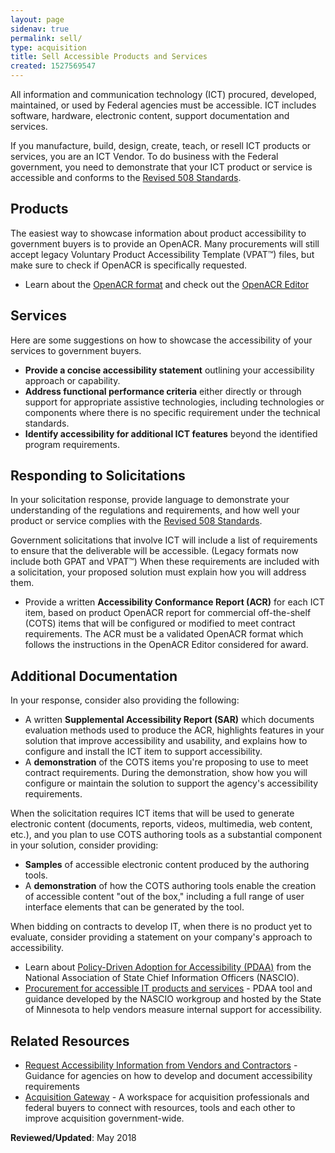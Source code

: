```yaml
---
layout: page
sidenav: true
permalink: sell/
type: acquisition
title: Sell Accessible Products and Services
created: 1527569547
---
```


All information and communication technology (ICT) procured, developed, maintained, or used by Federal agencies must be accessible. ICT includes software, hardware, electronic content, support documentation and services.

If you manufacture, build, design, create, teach, or resell ICT products or services, you are an ICT Vendor. To do business with the Federal government, you need to demonstrate that your ICT product or service is accessible and conforms to the [Revised 508 Standards][1].

## Products

The easiest way to showcase information about product accessibility to government buyers is to provide an OpenACR. Many procurements will still accept legacy Voluntary Product Accessibility Template (VPAT™) files, but make sure to check if OpenACR is specifically requested.

- Learn about the [OpenACR format](openacr/) and check out the [OpenACR Editor](https://gsa.github.io/openacr-editor/)

## Services

Here are some suggestions on how to showcase the accessibility of your services to government buyers.

- **Provide a concise accessibility statement** outlining your accessibility approach or capability.
- **Address functional performance criteria** either directly or through support for appropriate assistive technologies, including technologies or components where there is no specific requirement under the technical standards.
- **Identify accessibility for additional ICT features** beyond the identified program requirements.

## Responding to Solicitations

In your solicitation response, provide language to demonstrate your understanding of the regulations and requirements, and how well your product or service complies with the [Revised 508 Standards][1].

Government solicitations that involve ICT will include a list of requirements to ensure that the deliverable will be accessible. (Legacy formats now include both GPAT and VPAT™) When these requirements are included with a solicitation, your proposed solution must explain how you will address them.

- Provide a written **Accessibility Conformance Report (ACR)** for each ICT item, based on product OpenACR report for commercial off-the-shelf (COTS) items that will be configured or modified to meet contract requirements. The ACR must be a validated OpenACR format which follows the instructions in the OpenACR Editor considered for award.

## Additional Documentation

In your response, consider also providing the following:

- A written **Supplemental Accessibility Report (SAR)** which documents evaluation methods used to produce the ACR, highlights features in your solution that improve accessibility and usability, and explains how to configure and install the ICT item to support accessibility.
- A **demonstration** of the COTS items you're proposing to use to meet contract requirements. During the demonstration, show how you will configure or maintain the solution to support the agency's accessibility requirements.

When the solicitation requires ICT items that will be used to generate electronic content (documents, reports, videos, multimedia, web content, etc.), and you plan to use COTS authoring tools as a substantial component in your solution, consider providing:

- **Samples** of accessible electronic content produced by the authoring tools.
- A **demonstration** of how the COTS authoring tools enable the creation of accessible content "out of the box," including a full range of user interface elements that can be generated by the tool.

When bidding on contracts to develop IT, when there is no product yet to evaluate, consider providing a statement on your company's approach to accessibility.

- Learn about [Policy-Driven Adoption for Accessibility (PDAA)][3] from the National Association of State Chief Information Officers (NASCIO).
- [Procurement for accessible IT products and services][4] - PDAA tool and guidance developed by the NASCIO workgroup and hosted by the State of Minnesota to help vendors measure internal support for accessibility.

## Related Resources

- [Request Accessibility Information from Vendors and Contractors][5] - Guidance for agencies on how to develop and document accessibility requirements
- [Acquisition Gateway][6] - A workspace for acquisition professionals and federal buyers to connect with resources, tools and each other to improve acquisition government-wide.

**Reviewed/Updated**: May 2018

[1]: https://www.access-board.gov/guidelines-and-standards/communications-and-it/about-the-ict-refresh/final-rule
[2]: {{site.baseurl}}/sell/vpat
[3]: https://www.nascio.org/resource-center/resources/accessibility-in-it-procurement-part-1/
[4]: https://mn.gov/mnit/programs/accessibility/it-procurement.jsp
[5]: {{site.baseurl}}/buy/request-accessibility-information
[6]: https://www.gsa.gov/tools/supply-procurement-etools/acquisition-gateway
